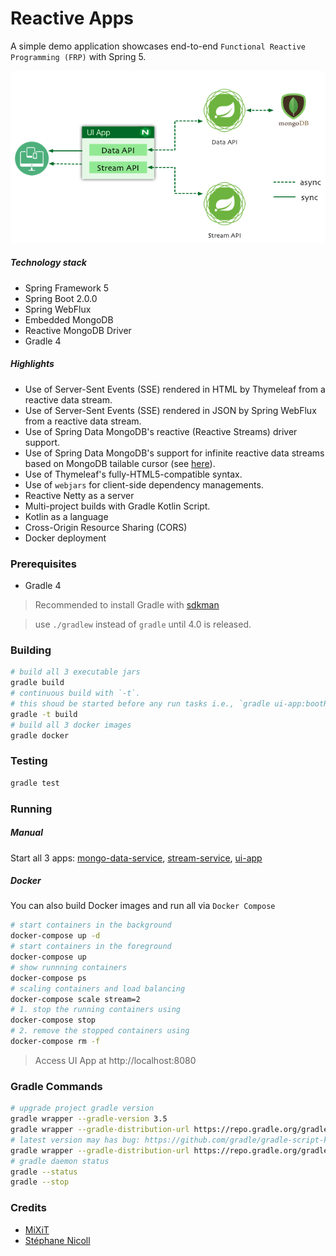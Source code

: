 Reactive Apps
=============
A simple demo application showcases end-to-end `Functional Reactive Programming (FRP)` with Spring 5.

![Reactive](./reactive-apps.png "Reactive App")

##### Technology stack
* Spring Framework 5
* Spring Boot 2.0.0
* Spring WebFlux
* Embedded MongoDB
* Reactive MongoDB Driver
* Gradle 4

##### Highlights
* Use of Server-Sent Events (SSE) rendered in HTML by Thymeleaf from a reactive data stream.
* Use of Server-Sent Events (SSE) rendered in JSON by Spring WebFlux from a reactive data stream. 
* Use of Spring Data MongoDB's reactive (Reactive Streams) driver support.
* Use of Spring Data MongoDB's support for infinite reactive data streams based on MongoDB tailable cursor (see [here](https://docs.mongodb.com/manual/core/tailable-cursors/)). 
* Use of Thymeleaf's fully-HTML5-compatible syntax.
* Use of `webjars` for client-side dependency managements.
* Reactive Netty as a server
* Multi-project builds with Gradle Kotlin Script. 
* Kotlin as a language
* Cross-Origin Resource Sharing (CORS)
* Docker deployment


### Prerequisites
* Gradle 4
> Recommended to install Gradle with [sdkman](http://sdkman.io)

> use `./gradlew` instead of `gradle` until 4.0 is released.

### Building
```bash
# build all 3 executable jars
gradle build
# continuous build with `-t`. 
# this shoud be started before any run tasks i.e., `gradle ui-app:bootRun`, for spring's devtools to work.
gradle -t build
# build all 3 docker images
gradle docker
```

### Testing
```bash
gradle test
```

### Running
##### Manual 
Start all 3 apps: [mongo-data-service](./mongo-data-service/), [stream-service](./stream-service/README.md), [ui-app](./ui-app/README.md)
##### Docker
You can also build Docker images and run all via `Docker Compose`
```bash
# start containers in the background
docker-compose up -d
# start containers in the foreground
docker-compose up 
# show runnning containers 
docker-compose ps
# scaling containers and load balancing
docker-compose scale stream=2
# 1. stop the running containers using
docker-compose stop
# 2. remove the stopped containers using
docker-compose rm -f
```
>Access UI App at http://localhost:8080


### Gradle Commands
```bash
# upgrade project gradle version
gradle wrapper --gradle-version 3.5
gradle wrapper --gradle-distribution-url https://repo.gradle.org/gradle/dist-snapshots/gradle-script-kotlin-4.0-20170518042627+0000-all.zip
# latest version may has bug: https://github.com/gradle/gradle-script-kotlin/issues/376
gradle wrapper --gradle-distribution-url https://repo.gradle.org/gradle/dist-snapshots/gradle-script-kotlin-4.0-20170523130707+0000-all.zip
# gradle daemon status 
gradle --status
gradle --stop
```

### Credits
* [MiXiT](https://github.com/mixitconf/mixit)
* [Stéphane Nicoll](https://github.com/snicoll-demos/demo-webflux-streaming)

